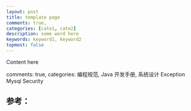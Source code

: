 ```yaml
---
layout: post
title: template page
comments: true,
categories: [cate1, cate2]
description: some word here
keywords: keyword1, keyword2
topmost: false
---
```


Content here

comments: true,
categories:
编程规范,
Java 开发手册,
系统设计
Exception
Mysql
Security


## 参考：

